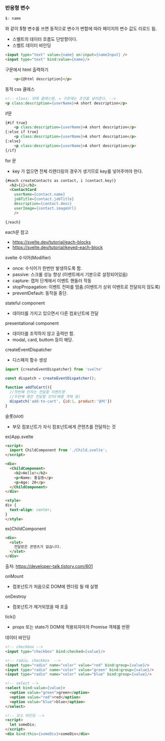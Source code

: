 ### 반응형 변수
```js
$: name
```
와 같이 $형 변수를 쓰면 동적으로 변수가 변함에 따라 페이지의 변수 값도 리로드 됨.

- 스벨트의 데이터 흐름도 단방향이다. 
- 스벨트 데이터 바인딩
```html
<input type="text" value={name} on:input={nameInput} />
<input type="text" bind:value={name}/>
```

구문에서 html 출력하기
```html
    <p>{@html description}</p>
```

동적 css 클래스
```html
<!-- class: 뒤에 클래스명, = 구문에는 조건을 넣어준다. -->
<p class:description={userName}>A short description</p>
```

  if문
```html
{#if true}
    <p class:description={userName}>A short description</p>
{:else if true}
    <p class:description={userName}>A short description</p>
{:else}
    <p class:description={userName}>A short description</p>
{/if}
```

for 문
- key 가 없으면 전체 리렌더링의 경우가 생기므로 key를 넣어주어야 한다.

```html
{#each createContacts as contact, i (contact.key)}
  <h2>{i}</h2>
  <ContactCard 
  	userName={contact.name} 
	jobTitle={contact.jobTitle} 
	description={contact.desc} 
	userImage={contact.imageUrl} 
	/>
  
{/each}
```
each문 참고
  - https://svelte.dev/tutorial/each-blocks
  - https://svelte.dev/tutorial/keyed-each-block

svelte 수식어(Modifier)
- once: 수식어가 한번만 발생하도록 함.
-  passive: 스크롤 성능 향상 (이벤트에서 기본으로 설정되어있음)
-  capture: 캡처 단계에서 이벤트 핸들러 작동
-  stopPropagation: 이벤트 전파를 멈춤.(이벤트가 상위 이벤트로 전달되지 않도록)
-  preventDefault: 동작을 중단.

stateful component
- 데이터를 가지고 있으면서 다른 컴포넌트에 전달

presentational component
- 데이터를 조작하지 않고 출력만 함.
- modal, card, buttom 등이 해당. 

createEventDispatcher
- 디스패치 함수 생성
  
```js
import {createEventDispatcher} from 'svelte'

const dispatch = createEventDispatcher();

function addToCart(){
  //첫번째 인자는 전달할 이벤트명
  //두번째 명은 전달할 인자(배열 객채 등)
  dispatch('add-to-cart', {id:1, product:'냄비'})
}

```

슬롯(slot)
- 부모 컴포넌트가 자식 컴포넌트에게 콘텐츠를 전달하는 것

ex)App.svelte
```html
<script>
  import ChildComponent from './Child.svelte';
</script>

<div>
  <ChildComponent>
    <h2>Hello!</h2>
    <p>Name: 홍길동</p>
    <p>Age: 20</p>
  </ChildComponent>
</div>

<style>
div {
  text-align: center;
}
</style>
```
ex)ChildComponent
```html
<div>
  <slot>
    전달받은 콘텐츠가 없습니다.
  </slot>
</div>
```
출처: https://developer-talk.tistory.com/601

onMount
-  컴포넌트가 처음으로 DOM에 렌더링 될 때 실행

onDestroy
- 컴포넌트가 제거되었을 때 호출

tick()
- props 또는 state가 DOM에 적용되자마자 Promise 객체를 반환


데이터 바인딩
```html
<!-- checkbox -->
<input type="checkbox" bind:checked={value}/>

<!-- radio, checkbox  -->
<input type="radio" name="color" value="red" bind:group={value}/>
<input type="radio" name="color" value="green" bind:group={value}/>
<input type="radio" name="color" value="blue" bind:group={value}/>

<!-- select -->
<select bind:value={value}>
  <option value="green">green</option>
  <option value="red">red</option>
  <option value="blue">blue</option>
</select>

<!-- 요소 바인딩 -->
<script>
  let someDiv;
</script>
<div bind:this={someDiv}>someDiv</div>
```